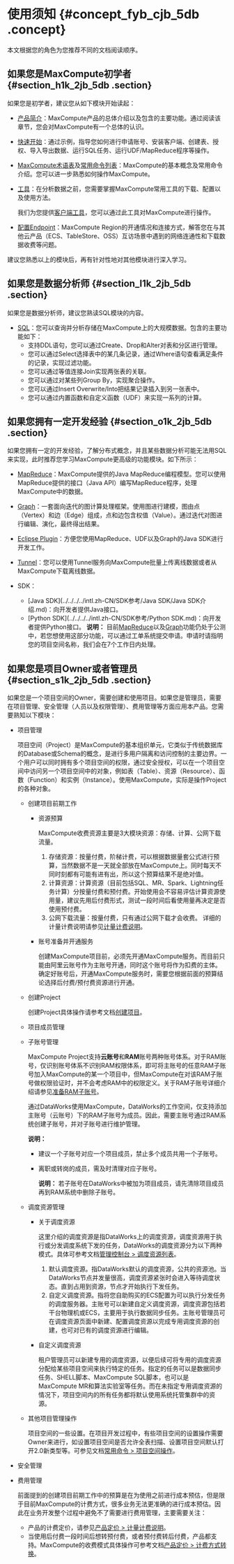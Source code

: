 # 使用须知 {#concept_fyb_cjb_5db .concept}

本文根据您的角色为您推荐不同的文档阅读顺序。

## 如果您是MaxCompute初学者 {#section_h1k_2jb_5db .section}

如果您是初学者，建议您从如下模块开始读起：

-   [产品简介](intl.zh-CN/产品简介/什么是MaxCompute.md)：MaxCompute产品的总体介绍以及包含的主要功能。通过阅读该章节，您会对MaxCompute有一个总体的认识。
-   [快速开始](../../../../intl.zh-CN/准备工作/安装并配置客户端.md)：通过示例，指导您如何进行申请账号、安装客户端、创建表、授权、导入导出数据、运行SQL任务、运行UDF/MapReduce程序等操作。
-   [MaxCompute术语表](intl.zh-CN/产品简介/基本概念/MaxCompute术语表.md#)及[常用命令列表](../../../../intl.zh-CN/开发/常用命令/常用命令列表.md#)：MaxCompute的基本概念及常用命令介绍。您可以进一步熟悉如何操作MaxCompute。
-   [工具](../../../../intl.zh-CN/工具及下载/客户端.md)：在分析数据之前，您需要掌握MaxCompute常用工具的下载、配置以及使用方法。

    我们为您提供[客户端工具](../../../../intl.zh-CN/工具及下载/客户端.md)，您可以通过此工具对MaxCompute进行操作。

-   [配置Endpoint](../../../../intl.zh-CN/准备工作/配置Endpoint.md#)：MaxCompute Region的开通情况和连接方式，解答您在与其他云产品（ECS、TableStore、OSS）互访场景中遇到的网络连通性和下载数据收费等问题。

建议您熟悉以上的模块后，再有针对性地对其他模块进行深入学习。

## 如果您是数据分析师 {#section_l1k_2jb_5db .section}

如果您是数据分析师，建议您熟读SQL模块的内容。

-   [SQL](../../../../intl.zh-CN/开发/SQL及函数/SQL概述.md)：您可以查询并分析存储在MaxCompute上的大规模数据。包含的主要功能如下：
    -   支持DDL语句，您可以通过Create、Drop和Alter对表和分区进行管理。
    -   您可以通过Select选择表中的某几条记录，通过Where语句查看满足条件的记录，实现过滤功能。
    -   您可以通过等值连接Join实现两张表的关联。
    -   您可以通过对某些列Group By，实现聚合操作。
    -   您可以通过Insert Overwrite/Into把结果记录插入到另一张表中。
    -   您可以通过内置函数和自定义函数（UDF）来实现一系列的计算。

## 如果您拥有一定开发经验 {#section_o1k_2jb_5db .section}

如果您拥有一定的开发经验，了解分布式概念，并且某些数据分析可能无法用SQL来实现，此时推荐您学习MaxCompute更高级的功能模块。如下所示：

-   [MapReduce](../../../../intl.zh-CN/开发/MapReduce/概要/MapReduce概述.md)：MaxCompute提供的Java MapReduce编程模型。您可以使用MapReduce提供的接口（Java API）编写MapReduce程序，处理MaxCompute中的数据。
-   [Graph](../../../../intl.zh-CN/开发/图模型/图模型概述.md)：一套面向迭代的图计算处理框架。使用图进行建模，图由点（Vertex）和边（Edge）组成，点和边包含权值（Value）。通过迭代对图进行编辑、演化，最终得出结果。
-   [Eclipse Plugin](../../../../intl.zh-CN/工具及下载/Eclipse开发插件/安装Eclipse插件.md)：方便您使用MapReduce、UDF以及Graph的Java SDK进行开发工作。
-   [Tunnel](../../../../intl.zh-CN/开发/数据上传下载/批量数据通道SDK介绍/批量数据通道概要.md)：您可以使用Tunnel服务向MaxCompute批量上传离线数据或者从MaxCompute下载离线数据。
-   SDK：

    -   [Java SDK](../../../../intl.zh-CN/SDK参考/Java SDK/Java SDK介绍.md)：向开发者提供Java接口。
    -   [Python SDK](../../../../intl.zh-CN/SDK参考/Python SDK.md)：向开发者提供Python接口。
    **说明：** 目前[MapReduce](../../../../intl.zh-CN/开发/MapReduce/概要/MapReduce概述.md)以及[Graph](../../../../intl.zh-CN/开发/图模型/图模型概述.md)功能仍处于公测中，若您想使用这部分功能，可以通过工单系统提交申请。申请时请指明您的项目空间名称，我们会在7个工作日内处理。


## 如果您是项目Owner或者管理员 {#section_s1k_2jb_5db .section}

如果您是一个项目空间的Owner，需要创建和使用项目。如果您是管理员，需要在项目管理、安全管理（人员以及权限管理）、费用管理等方面应用本产品。您需要熟知以下模块：

-   项目管理

    项目空间（Project）是MaxCompute的基本组织单元，它类似于传统数据库的Database或Schema的概念，是进行多用户隔离和访问控制的主要边界。一个用户可以同时拥有多个项目空间的权限，通过安全授权，可以在一个项目空间中访问另一个项目空间中的对象，例如表（Table）、资源（Resource）、函数（Function）和实例（Instance）。使用MaxCompute，实际是操作Project的各种对象。

    -   创建项目前期工作
        -   资源预算

            MaxCompute收费资源主要是3大模块资源：存储、计算、公网下载流量。

            1.  存储资源：按量付费，阶梯计费，可以根据数据量套公式进行预算，当然数据不是一天就全部放在MaxCompute上。同时每天不同时刻都有可能有进有出，所以这个预算结果不是绝对值。
            2.  计算资源：计算资源（目前包括SQL、MR、Spark、Lightning任务计算）分按量付费和预付费。开始使用会不容易评估计算资源使用量，建议先用后付费形式，测试一段时间后看使用量再决定是否使用预付费。
            3.  公网下载流量：按量付费，只有通过公网下载才会收费。
            详细的计量计费说明请参见[计量计费说明](../../../../intl.zh-CN/产品定价/计量计费说明.md#)。

        -   账号准备并开通服务

            创建MaxCompute项目前，必须先开通MaxCompute服务。而目前只能由阿里云账号作为主账号开通，同时这个账号将作为扣费的主体。确定好账号后，开通MaxCompute服务时，需要您根据前面的预算结论选择后付费/预付费资源进行开通。

    -   创建Project

        创建Project具体操作请参考文档[创建项目](../../../../intl.zh-CN/准备工作/创建项目.md#)。

    -   项目成员管理
    -   子账号管理

        MaxCompute Project支持**云账号**和**RAM**账号两种账号体系。对于RAM账号，仅识别账号体系不识别RAM权限体系，即可将主账号的任意RAM子账号加入MaxCompute的某一个项目中，但MaxCompute在对该RAM子账号做权限验证时，并不会考虑RAM中的权限定义。关于RAM子账号详细介绍请参见[准备RAM子账号](../../../../intl.zh-CN/准备工作/管理员使用云账号/准备RAM子账号.md#)。

        通过DataWorks使用MaxCompute，DataWorks的工作空间，仅支持添加主账号（云账号）下的RAM子账号为成员。因此，需要主账号通过RAM系统创建子账号，并对子账号进行维护管理。

        **说明：** 

        -   建议一个子账号对应一个项目成员，禁止多个成员共用一个子账号。
        -   离职或转岗的成员，需及时清理对应子账号。

            **说明：** 若子账号在DataWorks中被加为项目成员，请先清除项目成员再到RAM系统中删除子账号。

    -   调度资源管理
        -   关于调度资源

            这里介绍的调度资源是指DataWorks上的调度资源，调度资源用于执行或分发调度系统下发的任务，DataWorks的调度资源分为以下两种模式。具体可参考文档[管理控制台 \> 调度资源列表](../../../../intl.zh-CN/使用指南/管理控制台/资源列表.md#)。

            1.  默认调度资源。指DataWorks默认的调度资源，公共的资源池。当DataWorks节点并发量很高，调度资源紧张时会进入等待调度状态。直到占用到资源，节点才开始执行下发任务。
            2.  自定义调度资源。指将您自助购买的ECS配置为可以执行分发任务的调度服务器。主账号可以新建自定义调度资源，调度资源包括若干台物理机或ECS，主要用于执行数据同步任务。主账号管理员可在调度资源页面中新建、配置调度资源以完成专用调度资源的创建，也可对已有的调度资源进行编辑。
        -   自定义调度资源

            租户管理员可以新建专用的调度资源，以便后续可将专用的调度资源分配给某些项目空间来执行特定的任务。指定的任务可以是数据同步任务、SHELL脚本、MaxCompute SQL脚本，也可以是MaxCompute MR和算法实验室等任务。而在未指定专用调度资源的情况下，项目空间内的所有任务都将默认使用系统托管集群中的资源。

    -   其他项目管理操作

        项目空间的一些设置。在项目开发过程中，有些项目空间的设置操作需要Owner来进行，如设置项目空间是否允许全表扫描、设置项目空间默认打开2.0新类型等。可参见文档[常用命令 \> 项目空间操作](../../../../intl.zh-CN/开发/常用命令/项目空间操作.md#)。

-   安全管理
-   费用管理

    前面提到的创建项目前期工作中的预算是在为使用之前进行成本预估，但是限于目前MaxCompute的计费方式，很多业务无法更准确的进行成本预估。因此在业务开发整个过程中避免不了需要进行费用管理，主要需要关注：

    -   产品的计费定价，请参见[产品定价 \> 计量计费说明](../../../../intl.zh-CN/产品定价/计量计费说明.md#)。
    -   当使用后付费一段时间后想转预付费，或者预付费转后付费，产品都支持。MaxCompute的收费模式具体操作可参考文档[产品定价 \> 计费方式转换](../../../../intl.zh-CN/产品定价/计费方式转换.md#)。

